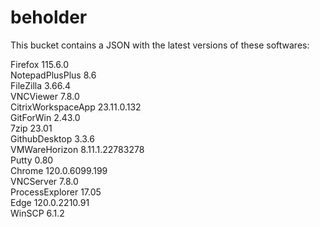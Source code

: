 # beholder
This bucket contains a JSON with the latest versions of these softwares:

Firefox            115.6.0          
NotepadPlusPlus    8.6              
FileZilla          3.66.4           
VNCViewer          7.8.0            
CitrixWorkspaceApp 23.11.0.132      
GitForWin          2.43.0           
7zip               23.01            
GithubDesktop      3.3.6            
VMWareHorizon      8.11.1.22783278  
Putty              0.80             
Chrome             120.0.6099.199   
VNCServer          7.8.0            
ProcessExplorer    17.05            
Edge               120.0.2210.91    
WinSCP             6.1.2            



